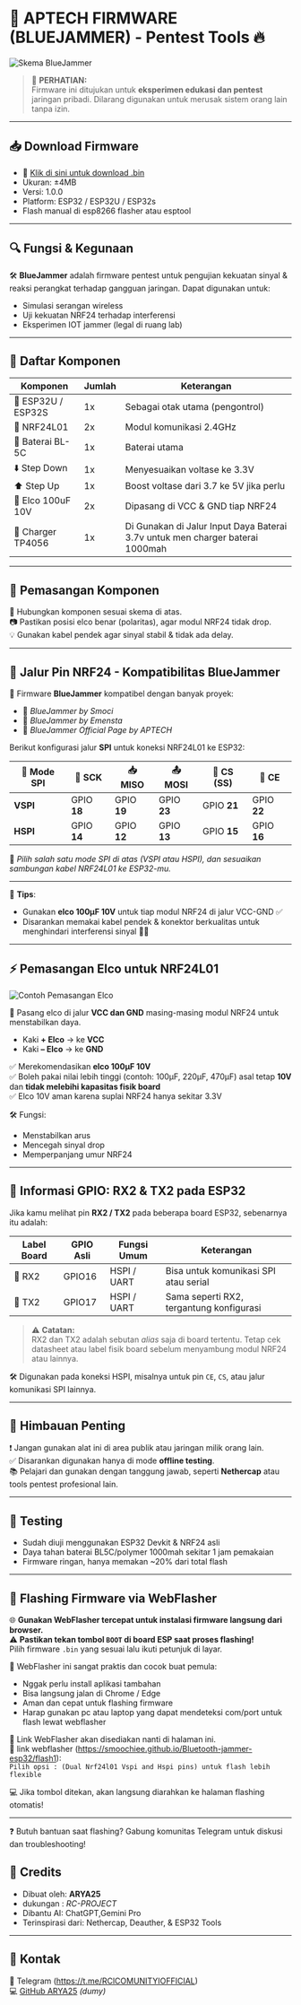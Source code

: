 # 📡 APTECH FIRMWARE (BLUEJAMMER) - Pentest Tools 🔥

![Skema BlueJammer](./skemabt1.png)

> 🚨 **PERHATIAN:**  
> Firmware ini ditujukan untuk **eksperimen edukasi dan pentest** jaringan pribadi. Dilarang digunakan untuk merusak sistem orang lain tanpa izin.

---

## 📥 Download Firmware

- 🔗 [Klik di sini untuk download .bin](./bluejammer.bin)
- Ukuran: ±4MB
- Versi: 1.0.0
- Platform: ESP32 / ESP32U / ESP32s
- Flash manual di esp8266 flasher atau esptool

---

## 🔍 Fungsi & Kegunaan

🛠️ **BlueJammer** adalah firmware pentest untuk pengujian kekuatan sinyal & reaksi perangkat terhadap gangguan jaringan. Dapat digunakan untuk:

- Simulasi serangan wireless
- Uji kekuatan NRF24 terhadap interferensi
- Eksperimen IOT jammer (legal di ruang lab)

---

## 🧰 Daftar Komponen

| Komponen         | Jumlah | Keterangan                          |
|------------------|--------|-------------------------------------|
| 🔌 ESP32U / ESP32S | 1x     | Sebagai otak utama (pengontrol)     |
| 📡 NRF24L01       | 2x     | Modul komunikasi 2.4GHz             |
| 🔋 Baterai BL-5C   | 1x     | Baterai utama                        |
| ⬇️ Step Down      | 1x     | Menyesuaikan voltase ke 3.3V        |
| ⬆️ Step Up        | 1x     | Boost voltase dari 3.7 ke 5V jika perlu |
| 🧯 Elco 100uF 10V  | 2x     | Dipasang di VCC & GND tiap NRF24    |
| 🪫 Charger TP4056  | 1x     |   Di Gunakan di Jalur Input Daya Baterai 3.7v untuk men charger baterai 1000mah

---

## 🔌 Pemasangan Komponen

🔧 Hubungkan komponen sesuai skema di atas.  
📷 Pastikan posisi elco benar (polaritas), agar modul NRF24 tidak drop.  
💡 Gunakan kabel pendek agar sinyal stabil & tidak ada delay.

---

## 📌 Jalur Pin NRF24 - Kompatibilitas BlueJammer

🧠 Firmware **BlueJammer** kompatibel dengan banyak proyek:

- 🔹 *BlueJammer by Smoci*  
- 🔸 *BlueJammer by Emensta*  
- 🧩 *BlueJammer Official Page by APTECH*

Berikut konfigurasi jalur **SPI** untuk koneksi NRF24L01 ke ESP32:

| 🧷 **Mode SPI** | 🧩 **SCK** | 📥 **MISO** | 📤 **MOSI** | 🎯 **CS (SS)** | 📶 **CE** |
|----------------|-----------|------------|-------------|----------------|-----------|
| **VSPI**        | GPIO **18** | GPIO **19** | GPIO **23**  | GPIO **21**     | GPIO **22** |
| **HSPI**        | GPIO **14** | GPIO **12** | GPIO **13**  | GPIO **15**     | GPIO **16** |

📢 *Pilih salah satu mode SPI di atas (VSPI atau HSPI), dan sesuaikan sambungan kabel NRF24L01 ke ESP32-mu.*

---

🔧 **Tips**:

- Gunakan **elco 100µF 10V** untuk tiap modul NRF24 di jalur VCC-GND ✅  
- Disarankan memakai kabel pendek & konektor berkualitas untuk menghindari interferensi sinyal 🚫📶
  
---

## ⚡ Pemasangan Elco untuk NRF24L01

![Contoh Pemasangan Elco](./tutorelco.png)

📌 Pasang elco di jalur **VCC dan GND** masing-masing modul NRF24 untuk menstabilkan daya.

- Kaki **+ Elco** → ke **VCC**
- Kaki **– Elco** → ke **GND**

✅ Merekomendasikan **elco 100µF 10V**  
✅ Boleh pakai nilai lebih tinggi (contoh: 100µF, 220µF, 470µF) asal tetap **10V** dan **tidak melebihi kapasitas fisik board**  
✅ Elco 10V aman karena suplai NRF24 hanya sekitar 3.3V

🛠 Fungsi:
- Menstabilkan arus
- Mencegah sinyal drop
- Memperpanjang umur NRF24

---

## 📡 Informasi GPIO: RX2 & TX2 pada ESP32

Jika kamu melihat pin **RX2 / TX2** pada beberapa board ESP32, sebenarnya itu adalah:

| Label Board | GPIO Asli | Fungsi Umum | Keterangan |
|-------------|------------|--------------|-------------|
| 🔁 RX2      | GPIO16     | HSPI / UART  | Bisa untuk komunikasi SPI atau serial |
| 🔁 TX2      | GPIO17     | HSPI / UART  | Sama seperti RX2, tergantung konfigurasi |

> ⚠️ **Catatan:**  
> RX2 dan TX2 adalah sebutan _alias_ saja di board tertentu. Tetap cek datasheet atau label fisik board sebelum menyambung modul NRF24 atau lainnya.

🛠️ Digunakan pada koneksi HSPI, misalnya untuk pin `CE`, `CS`, atau jalur komunikasi SPI lainnya.

---

## 📢 Himbauan Penting

❗ Jangan gunakan alat ini di area publik atau jaringan milik orang lain.  
✅ Disarankan digunakan hanya di mode **offline testing**.  
📚 Pelajari dan gunakan dengan tanggung jawab, seperti **Nethercap** atau tools pentest profesional lain.

---

## 🧪 Testing

- Sudah diuji menggunakan ESP32 Devkit & NRF24 asli
- Daya tahan baterai BL5C/polymer 1000mah sekitar 1 jam pemakaian
- Firmware ringan, hanya memakan ~20% dari total flash

---

## 🚀 Flashing Firmware via WebFlasher

🌐 **Gunakan WebFlasher tercepat untuk instalasi firmware langsung dari browser.**  
⚠️ **Pastikan tekan tombol `BOOT` di board ESP saat proses flashing!**  
Pilih firmware `.bin` yang sesuai lalu ikuti petunjuk di layar.

🔧 WebFlasher ini sangat praktis dan cocok buat pemula:  
- Nggak perlu install aplikasi tambahan  
- Bisa langsung jalan di Chrome / Edge  
- Aman dan cepat untuk flashing firmware
- Harap gunakan pc atau laptop yang dapat mendeteksi com/port untuk flash lewat webflasher

📎 Link WebFlasher akan disediakan nanti di halaman ini.  
📌 link webflasher (https://smoochiee.github.io/Bluetooth-jammer-esp32/flash1):  
`Pilih opsi : (Dual Nrf24l01 Vspi and Hspi pins) untuk flash lebih flexible`

💻 Jika tombol ditekan, akan langsung diarahkan ke halaman flashing otomatis!

---

❓ Butuh bantuan saat flashing? Gabung komunitas Telegram untuk diskusi dan troubleshooting!

## 🤝 Credits

- Dibuat oleh: **ARYA25**
- dukungan : *RC-PROJECT*
- Dibantu AI: ChatGPT,Gemini Pro
- Terinspirasi dari: Nethercap, Deauther, & ESP32 Tools

---

## 💬 Kontak

📧 Telegram (https://t.me/RClCOMUNITYIOFFICIAL)  
💻 [GitHub ARYA25](https://github.com/...) *(dumy)*
